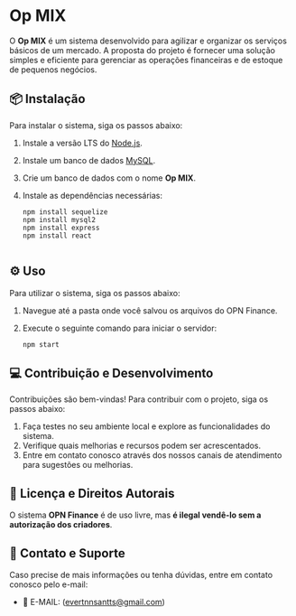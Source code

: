 # Op MIX

O **Op MIX** é um sistema desenvolvido para agilizar e organizar os serviços básicos de um mercado. A proposta do projeto é fornecer uma solução simples e eficiente para gerenciar as operações financeiras e de estoque de pequenos negócios.

## 📦 Instalação

Para instalar o sistema, siga os passos abaixo:

1. Instale a versão LTS do [Node.js](https://nodejs.org/).
2. Instale um banco de dados [MySQL](https://www.mysql.com/).
3. Crie um banco de dados com o nome **Op MIX**.
4. Instale as dependências necessárias:

   ```
   npm install sequelize
   npm install mysql2
   npm install express
   npm install react
   

## ⚙️ Uso

Para utilizar o sistema, siga os passos abaixo:

1. Navegue até a pasta onde você salvou os arquivos do OPN Finance.
2. Execute o seguinte comando para iniciar o servidor:

   ```
   npm start

## 💻 Contribuição e Desenvolvimento

Contribuições são bem-vindas! Para contribuir com o projeto, siga os passos abaixo:

1. Faça testes no seu ambiente local e explore as funcionalidades do sistema.
2. Verifique quais melhorias e recursos podem ser acrescentados.
3. Entre em contato conosco através dos nossos canais de atendimento para sugestões ou melhorias.

## 📜 Licença e Direitos Autorais

O sistema **OPN Finance** é de uso livre, mas **é ilegal vendê-lo sem a autorização dos criadores**.

## 📧 Contato e Suporte

Caso precise de mais informações ou tenha dúvidas, entre em contato conosco pelo e-mail:

- 📧 E-MAIL: (evertnnsantts@gmail.com)
